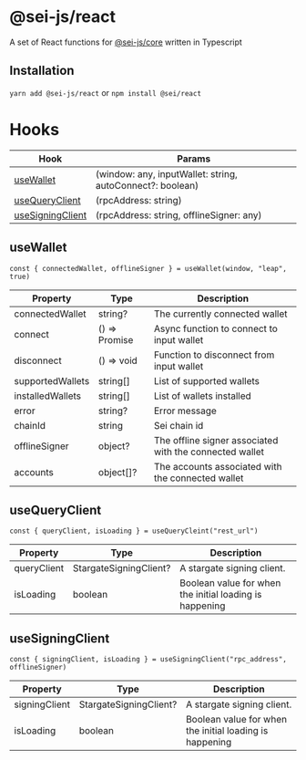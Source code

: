 # @sei-js/react
A set of React functions for [@sei-js/core](https://www.npmjs.com/package/@sei-js/core) written in Typescript

## Installation
```yarn add @sei-js/react```
or
```npm install @sei/react```


# Hooks
| Hook                                  | Params                                                    |
|---------------------------------------|-----------------------------------------------------------|
| [useWallet](#usewallet)               | (window: any, inputWallet: string, autoConnect?: boolean) |
| [useQueryClient](#useQueryClient)     | (rpcAddress: string)                                      |
| [useSigningClient](#useSigningClient) | (rpcAddress: string, offlineSigner: any)                  |

## useWallet

```const { connectedWallet, offlineSigner } = useWallet(window, "leap", true)```

| Property         | Type                 | Description                                              |
|------------------|----------------------|----------------------------------------------------------|
| connectedWallet  | string?              | The currently connected wallet                           |
| connect          | () => Promise<any>   | Async function to connect to input wallet                |
| disconnect       | () => void           | Function to disconnect from input wallet                 |
| supportedWallets | string[]             | List of supported wallets                                |
| installedWallets | string[]             | List of wallets installed                                |
| error            | string?              | Error message                                            |
| chainId          | string               | Sei chain id                                             |
| offlineSigner    | object?              | The offline signer associated with the connected  wallet |
| accounts         | object[]?            | The accounts associated with the connected wallet        |

## useQueryClient

```const { queryClient, isLoading } = useQueryCleint("rest_url")```

| Property    | Type                   | Description                                             |
|-------------|------------------------|---------------------------------------------------------|
| queryClient | StargateSigningClient? | A stargate signing client.                              |
| isLoading   | boolean                | Boolean value for when the initial loading is happening |

## useSigningClient

```const { signingClient, isLoading } = useSigningClient("rpc_address", offlineSigner)```

| Property         | Type                   | Description                                             |
|------------------|------------------------|---------------------------------------------------------|
| signingClient    | StargateSigningClient? | A stargate signing client.                              |
| isLoading        | boolean                | Boolean value for when the initial loading is happening |
